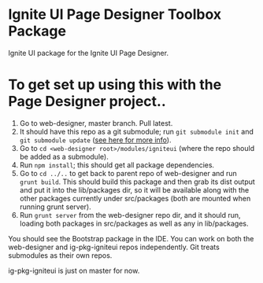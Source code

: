 Ignite UI Page Designer Toolbox Package
===============

Ignite UI package for the Ignite UI Page Designer.

# To get set up using this with the Page Designer project..

1. Go to web-designer, master branch. Pull latest.
2. It should have this repo as a git submodule; run `git submodule init` and `git submodule update` ([see here for more info](http://joncairns.com/2011/10/how-to-use-git-submodules/#cloning)).
3. Go to `cd <web-designer root>/modules/igniteui` (where the repo should be added as a submodule).
4. Run `npm install`; this should get all package dependencies.
5. Go to `cd ../..` to get back to parent repo of web-designer and run `grunt build`.  This should build this package and then grab its dist output and put it into the lib/packages dir, so it will be available along with the other packages currently under src/packages (both are mounted when running grunt server).
6. Run `grunt server` from the web-designer repo dir, and it should run, loading both packages in src/packages as well as any in lib/packages.  

You should see the Bootstrap package in the IDE. You can work on both the web-designer and ig-pkg-igniteui repos independently. Git treats submodules as their own repos. 

ig-pkg-igniteui is just on master for now. 
